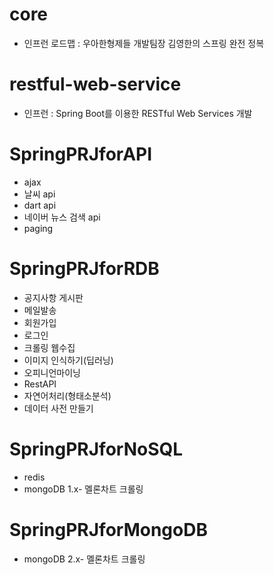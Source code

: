 # core
- 인프런 로드맵 : 우아한형제들 개발팀장 김영한의 스프링 완전 정복

# restful-web-service
- 인프런 : Spring Boot를 이용한 RESTful Web Services 개발

# SpringPRJforAPI
- ajax
- 날씨 api 
- dart api
- 네이버 뉴스 검색 api
- paging

# SpringPRJforRDB
- 공지사항 게시판 
- 메일발송 
- 회원가입
- 로그인
- 크롤링 웹수집 
- 이미지 인식하기(딥러닝) 
- 오피니언마이닝
- RestAPI
- 자연어처리(형태소분석)
- 데이터 사전 만들기

# SpringPRJforNoSQL
- redis 
- mongoDB 1.x- 멜론차트 크롤링 

# SpringPRJforMongoDB
- mongoDB 2.x- 멜론차트 크롤링 

